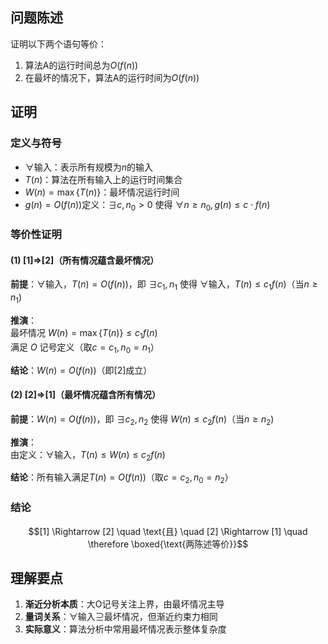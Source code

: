 [//]: # ( 证明下面两个语句等价：)

[//]: # ( 1&#41; 算法A的运行时间总为O&#40;f&#40;n&#41;&#41;。)

[//]: # ( 2）在最坏的情况下，算法A的运行时间为O&#40;f&#40;n&#41;&#41;。)

## 问题陈述

证明以下两个语句等价：

1. 算法A的运行时间总为$O(f(n))$
2. 在最坏的情况下，算法A的运行时间为$O(f(n))$

## 证明

### 定义与符号

- $\forall$输入：表示所有规模为$n$的输入
- $T(n)$：算法在所有输入上的运行时间集合
- $W(n) = \max\{T(n)\}$：最坏情况运行时间
- $g(n) = O(f(n))$定义：$\exists c, n_0 > 0$ 使得 $\forall n \geq n_0, g(n) \leq c \cdot f(n)$

### 等价性证明

#### (1) [1]⇒[2]（所有情况蕴含最坏情况）

**前提**：$\forall$输入，$T(n) = O(f(n))$，即 $\exists c_1, n_1$ 使得 $\forall$输入，$T(n) \leq c_1 f(n)$（当$n \geq n_1$)

**推演**：  
最坏情况 $W(n) = \max\{T(n)\} \leq c_1 f(n)$  
满足 $O$ 记号定义（取$c=c_1, n_0=n_1$）

**结论**：$W(n) = O(f(n))$（即[2]成立）

#### (2) [2]⇒[1]（最坏情况蕴含所有情况）

**前提**：$W(n) = O(f(n))$，即 $\exists c_2, n_2$ 使得 $W(n) \leq c_2 f(n)$（当$n \geq n_2$)

**推演**：  
由定义：$\forall$输入，$T(n) \leq W(n) \leq c_2 f(n)$

**结论**：所有输入满足$T(n) = O(f(n))$（取$c=c_2, n_0=n_2$）

### 结论

$$[1] \Rightarrow [2] \quad \text{且} \quad [2] \Rightarrow [1] \quad \therefore \boxed{\text{两陈述等价}}$$

## 理解要点

1. **渐近分析本质**：大O记号关注上界，由最坏情况主导
2. **量词关系**：$\forall$输入$\supseteq$最坏情况，但渐近约束力相同
3. **实际意义**：算法分析中常用最坏情况表示整体复杂度